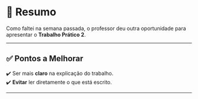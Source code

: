 # 📌 Resumo  

Como faltei na semana passada, o professor deu outra oportunidade para apresentar o **Trabalho Prático 2**.  

---

## ✅ Pontos a Melhorar  

✔️ Ser mais **claro** na explicação do trabalho.  
✔️ **Evitar** ler diretamente o que está escrito.  

---

